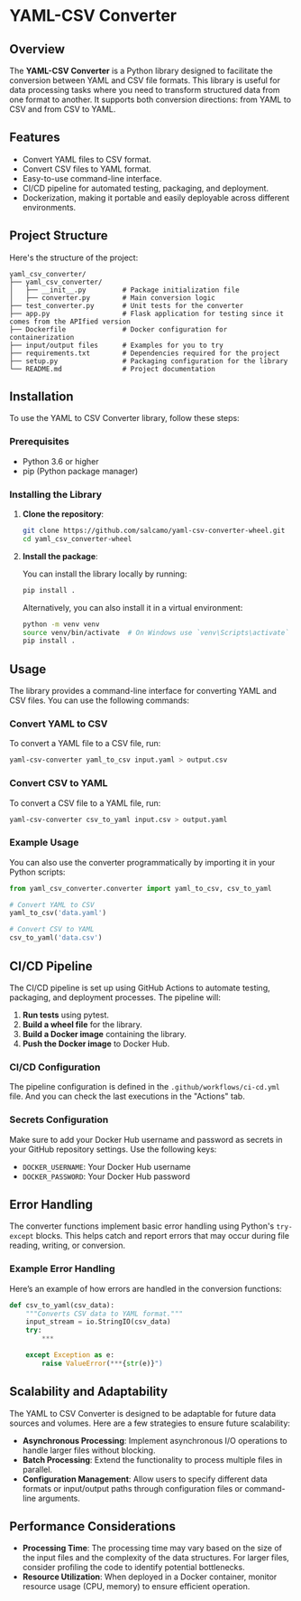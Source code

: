 # YAML-CSV Converter

## Overview

The **YAML-CSV Converter** is a Python library designed to facilitate the conversion between YAML and CSV file formats. This library is useful for data processing tasks where you need to transform structured data from one format to another. It supports both conversion directions: from YAML to CSV and from CSV to YAML.

## Features

- Convert YAML files to CSV format.
- Convert CSV files to YAML format.
- Easy-to-use command-line interface.
- CI/CD pipeline for automated testing, packaging, and deployment.
- Dockerization, making it portable and easily deployable across different environments.

## Project Structure

Here's the structure of the project:

```
yaml_csv_converter/
├── yaml_csv_converter/
│   ├── __init__.py         # Package initialization file
│   ├── converter.py        # Main conversion logic
├── test_converter.py       # Unit tests for the converter
├── app.py                  # Flask application for testing since it comes from the APIfied version
├── Dockerfile              # Docker configuration for containerization
├── input/output files      # Examples for you to try
├── requirements.txt        # Dependencies required for the project
├── setup.py                # Packaging configuration for the library
└── README.md               # Project documentation
```

## Installation

To use the YAML to CSV Converter library, follow these steps:

### Prerequisites

- Python 3.6 or higher
- pip (Python package manager)

### Installing the Library

1. **Clone the repository**:

   ```bash
   git clone https://github.com/salcamo/yaml-csv-converter-wheel.git
   cd yaml_csv_converter-wheel
   ```

2. **Install the package**:

   You can install the library locally by running:

   ```bash
   pip install .
   ```

   Alternatively, you can also install it in a virtual environment:

   ```bash
   python -m venv venv
   source venv/bin/activate  # On Windows use `venv\Scripts\activate`
   pip install .
   ```

## Usage

The library provides a command-line interface for converting YAML and CSV files. You can use the following commands:

### Convert YAML to CSV

To convert a YAML file to a CSV file, run:

```bash
yaml-csv-converter yaml_to_csv input.yaml > output.csv
```

### Convert CSV to YAML

To convert a CSV file to a YAML file, run:

```bash
yaml-csv-converter csv_to_yaml input.csv > output.yaml
```

### Example Usage

You can also use the converter programmatically by importing it in your Python scripts:

```python
from yaml_csv_converter.converter import yaml_to_csv, csv_to_yaml

# Convert YAML to CSV
yaml_to_csv('data.yaml')

# Convert CSV to YAML
csv_to_yaml('data.csv')
```

## CI/CD Pipeline

The CI/CD pipeline is set up using GitHub Actions to automate testing, packaging, and deployment processes. The pipeline will:

1. **Run tests** using pytest.
2. **Build a wheel file** for the library.
3. **Build a Docker image** containing the library.
4. **Push the Docker image** to Docker Hub.

### CI/CD Configuration

The pipeline configuration is defined in the `.github/workflows/ci-cd.yml` file. And you can check the last executions in the "Actions" tab.

### Secrets Configuration

Make sure to add your Docker Hub username and password as secrets in your GitHub repository settings. Use the following keys:

- `DOCKER_USERNAME`: Your Docker Hub username
- `DOCKER_PASSWORD`: Your Docker Hub password

## Error Handling

The converter functions implement basic error handling using Python's `try-except` blocks. This helps catch and report errors that may occur during file reading, writing, or conversion. 

### Example Error Handling

Here’s an example of how errors are handled in the conversion functions:

```python
def csv_to_yaml(csv_data):
    """Converts CSV data to YAML format."""
    input_stream = io.StringIO(csv_data)
    try:
        ***

    except Exception as e:
        raise ValueError(***{str(e)}")
```

## Scalability and Adaptability

The YAML to CSV Converter is designed to be adaptable for future data sources and volumes. Here are a few strategies to ensure future scalability:

- **Asynchronous Processing**: Implement asynchronous I/O operations to handle larger files without blocking.
- **Batch Processing**: Extend the functionality to process multiple files in parallel.
- **Configuration Management**: Allow users to specify different data formats or input/output paths through configuration files or command-line arguments.

## Performance Considerations

- **Processing Time**: The processing time may vary based on the size of the input files and the complexity of the data structures. For larger files, consider profiling the code to identify potential bottlenecks.
- **Resource Utilization**: When deployed in a Docker container, monitor resource usage (CPU, memory) to ensure efficient operation.